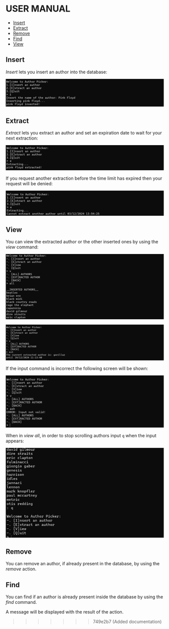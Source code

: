 # USER MANUAL

- [Insert](#insert)
- [Extract](#extract)
- [Remove](#remove)
- [Find](#find)
- [View](#view)

## Insert

*Insert* lets you insert an author into the database:

![Insert](./images/tutorial/insert_example.png)

## Extract

*Extract* lets you extract an author and set an expiration date to wait for your next extraction:

![Appr-Extract](./images/tutorial/approved_extraction.png)

If you request another extraction before the time limit has expired then your request will be denied:

![Deny-Extract](./images/tutorial/denied_extraction.png)

## View

You can view the extracted author or the other inserted ones by using the *view* command:

![View-All](./images/tutorial/view_all.png)

![View-Extracted](./images/tutorial/view_extracted.png)

If the input command is incorrect the following screen will be shown:

![Incorrect-View-Input](./images/tutorial/incorrect_view_input.png)

When in *view all*, in order to stop scrolling authors input `q` when the input appears:

![Quit-View](./images/tutorial/quit_view.png)

## Remove

You can remove an author, if already present in the database, by using the *remove* action.

## Find

You can find if an author is already present inside the database by using the *find* command.

A message will be displayed with the result of the action.
>>>>>>> 749e2b7 (Added documentation)
